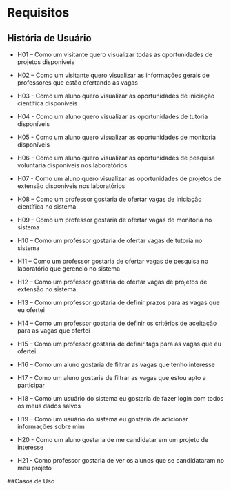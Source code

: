# Requisitos
## História de Usuário

  * H01 – Como um visitante quero visualizar todas as oportunidades de projetos disponíveis

  * H02 – Como um visitante quero visualizar as informações gerais de professores que estão ofertando as vagas

  * H03 - Como um aluno quero visualizar as oportunidades de iniciação científica disponíveis
  
  * H04 - Como um aluno quero visualizar as oportunidades de tutoria disponíveis

  * H05 - Como um aluno quero visualizar as oportunidades de monitoria disponíveis

  * H06 - Como um aluno quero visualizar as oportunidades de pesquisa voluntária disponíveis nos laboratórios

  * H07 - Como um aluno quero visualizar as oportunidades de projetos de extensão disponíveis nos laboratórios
  
  * H08 – Como um professor gostaria de ofertar vagas de iniciação científica no sistema

  * H09 – Como um professor gostaria de ofertar vagas de monitoria no sistema

  * H10 – Como um professor gostaria de ofertar vagas de tutoria no sistema

  * H11 – Como um professor gostaria de ofertar vagas de pesquisa no laboratório que gerencio no sistema

  * H12 – Como um professor gostaria de ofertar vagas de projetos de extensão no sistema

  * H13 – Como um professor gostaria de definir prazos para as vagas que eu ofertei

  * H14 – Como um professor gostaria de definir os critérios de aceitação para as vagas que ofertei

  * H15 – Como um professor gostaria de definir tags para as vagas que eu ofertei
  
  * H16 – Como um aluno gostaria de filtrar as vagas que tenho interesse

  * H17 – Como um aluno gostaria de filtrar as vagas que estou apto a participar
  
  * H18 – Como um usuário do sistema eu gostaria de fazer login com todos os meus dados salvos

  * H19 – Como um usuário do sistema eu gostaria de adicionar informações sobre mim
    
  * H20 - Como um aluno gostaria de me candidatar em um projeto de interesse
    
  * H21 - Como professor gostaria de ver os alunos que se candidataram no meu projeto
    

##Casos de Uso

